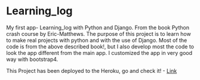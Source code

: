 # Learning_log
My first app- Learning_log with Python and Django.
From the book Python crash course by Eric-Matthews.
The purpose of this project is to learn how to make real projects with python and with the use of Django.
Most of the code is from the above described book!, but I also develop most the code to look the app different from the main app.
I customized the app in very good way with bootstrap4.

This Project has been deployed to the Heroku, go and check it! - [Link](https://log-the-learning.herokuapp.com/)
